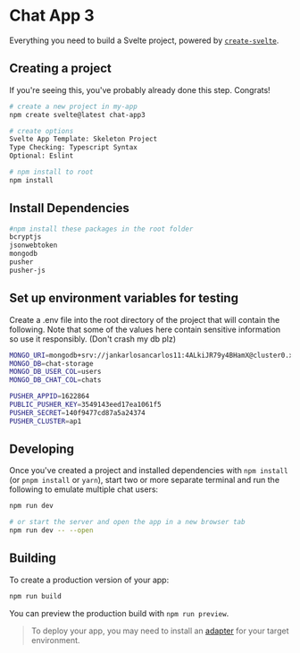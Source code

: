 # Chat App 3

Everything you need to build a Svelte project, powered by [`create-svelte`](https://github.com/sveltejs/kit/tree/master/packages/create-svelte).

## Creating a project

If you're seeing this, you've probably already done this step. Congrats!

```bash
# create a new project in my-app
npm create svelte@latest chat-app3

# create options
Svelte App Template: Skeleton Project
Type Checking: Typescript Syntax
Optional: Eslint

# npm install to root
npm install
```

## Install Dependencies

```bash
#npm install these packages in the root folder
bcryptjs
jsonwebtoken
mongodb
pusher
pusher-js
```

## Set up environment variables for testing

Create a .env file into the root directory of the project that will contain the following. Note that some of the values here contain sensitive information so use it responsibly. (Don't crash my db plz)

```bash
MONGO_URI=mongodb+srv://jankarlosancarlos11:4ALkiJR79y4BHamX@cluster0.xnscan2.mongodb.net/?retryWrites=true&w=majority
MONGO_DB=chat-storage
MONGO_DB_USER_COL=users
MONGO_DB_CHAT_COL=chats

PUSHER_APPID=1622864
PUBLIC_PUSHER_KEY=3549143eed17ea1061f5
PUSHER_SECRET=140f9477cd87a5a24374
PUSHER_CLUSTER=ap1
```

## Developing

Once you've created a project and installed dependencies with `npm install` (or `pnpm install` or `yarn`), start two or more separate terminal and run the following to emulate multiple chat users:

```bash
npm run dev

# or start the server and open the app in a new browser tab
npm run dev -- --open
```

## Building

To create a production version of your app:

```bash
npm run build
```

You can preview the production build with `npm run preview`.

> To deploy your app, you may need to install an [adapter](https://kit.svelte.dev/docs/adapters) for your target environment.
